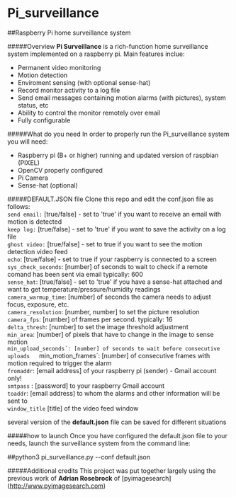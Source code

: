 # Pi_surveillance
##Raspberry Pi home surveillance system

#####Overview
**Pi Surveillance** is a rich-function home surveillance system implemented on a raspberry pi. Main features inclue:  
* Permanent video monitoring  
* Motion detection  
* Enviroment sensing (with optional sense-hat)  
* Record monitor activity to a log file  
* Send email messages containing motion alarms (with pictures), system status, etc  
* Ability to control the monitor remotely over email  
* Fully configurable

#####What do you need
In order to properly run the Pi_surveillance system you will need:  
* Raspberry pi (B+ or higher) running and updated version of raspbian (PIXEL)  
* OpenCV properly configured   
* Pi Camera  
* Sense-hat (optional)  

#####DEFAULT.JSON file
Clone this repo and edit the conf.json file as follows:  
`send email:` [true/false] - set to 'true' if you want to receive an email with motion is detected  
`keep log:` [true/false] - set to 'true' if you want to save the activity on a log file  
`ghost video:` [true/false] - set to true if you want to see the motion detection video feed  
`echo`: [true/false] - set to true if your raspberry is connected to a screen  
`sys_check_seconds`: [number] of seconds to wait to check if a remote comand has been sent via email typically: 600  
`sense_hat`: [true/false] -  set to 'true' if you have a sense-hat attached and want to get temperature/pressure/humidity readings  
`camera_warmup_time`: [number] of seconds the camera needs to adjust focus, exposure, etc.  
`camera_resolution`: [number, number] to set the picture resolution  
`camera_fps`: [number] of frames per second. typically: 16  
`delta_thresh`: [number] to set the image threshold adjustment  
`min_area`: [number] of pixels that have to change in the image to sense motion  
`min_upload_seconds´: [number] of seconds to wait before consecutive uploads  
`min_motion_frames´: [number] of consecutive frames with motion required to trigger the alarm  
`fromaddr`: [email address] of your raspberry pi (sender) - Gmail account only!  
`smtpass` : [password] to your raspberry Gmail account  
`toaddr`: [email address] to whom the alarms and other information will be sent to  
`window_title` [title] of the video feed window  

several version of the **default.json** file can be saved for different situations

#####how to launch
Once you have configured the default.json file to your needs, launch the surveillance system from the command line:

##python3 pi_surveillance.py --conf default.json

#####Additional credits
This project was put together largely using the previous work of **Adrian Rosebrock** of [pyimagesearch] (http://www.pyimagesearch.com)
